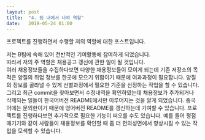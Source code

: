 ```yaml
---
layout: post
title:  "4. 팀 내에서 나의 역할"
date:   2019-05-24 01:00
---
```

프로젝트를 진행하면서 수행할 저의 역할에 대한 포스트입니다.

저는 B팀에 속해 있어 전반적인 기여활동에 참여하게 되었습니다.   
따라서 저의 주 역할은 채용공고 갱신에 관한 일이 될 것입니다.   
여러 채용정보들을 수집하다보면 다양한 채용정보들이 모이게 되는데
기존 저장소의 목적은 양질의 취업 정보를 한곳에 모으기 위함이기 때문에
여과과정이 필요합니다.   양질의 정보를 골라낼 수 있게 선별과정에서 필요한 기준을 선정하는
작업을 할 수 있습니다.   그리고 최근 commit을 찾아보면서 수정내역을 확인하였는데 
채용정보가 추가되거나 삭제되는 일들이 한국어버전 README에서만 이루어지는 것을 알게
되었습니다.   중국어에는 문외한이기 때문에 영어버전 README를 갱신하는데 
기여할 수 있습니다.   프로젝트를 진행하다보면 추가적으로 필요한 기능이 떠오를 수도 있습니다. 예를 들어 평점 매기기와 같이 사람들이 채용정보를 확인할 때 좀 더 편의성면에서 향상시킬 수 있는 작업을 모색할 수 있습니다.
